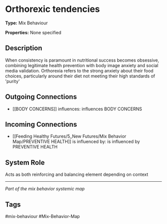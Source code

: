 # Orthorexic tendencies

**Type:** Mix Behaviour

**Properties:** None specified

## Description
When consistency is paramount in nutritional success becomes obsessive, combining legitimate health prevention with body image anxiety and social media validation. Orthorexia refers to the strong anxiety about their food choices, particularly around their diet not meeting their high standards of 'purity'

## Outgoing Connections
- [[BODY CONCERNS]] influences: influences BODY CONCERNS

## Incoming Connections
- [[Feeding Healthy Futures/5_New Futures/Mix Behavior Map/PREVENTIVE HEALTH]] is influenced by: is influenced by PREVENTIVE HEALTH

## System Role
Acts as both reinforcing and balancing element depending on context

---
*Part of the mix behavior systemic map*

## Tags
#mix-behaviour #Mix-Behavior-Map

